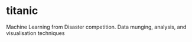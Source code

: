 # titanic
Machine Learning from Disaster competition. Data munging, analysis, and visualisation techniques
